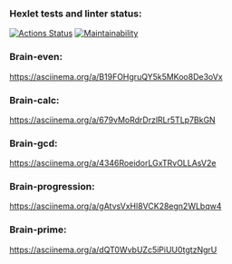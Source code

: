 ### Hexlet tests and linter status:
[![Actions Status](https://github.com/aiakupov/python-project-49/workflows/hexlet-check/badge.svg)](https://github.com/aiakupov/python-project-49/actions)
[![Maintainability](https://api.codeclimate.com/v1/badges/324ffcbe74630bc5e144/maintainability)](https://codeclimate.com/github/aiakupov/python-project-49/maintainability)

### Brain-even: 
https://asciinema.org/a/B19FOHgruQY5k5MKoo8De3oVx

### Brain-calc: 
 https://asciinema.org/a/679vMoRdrDrzlRLr5TLp7BkGN

### Brain-gcd: 
 https://asciinema.org/a/4346RoeidorLGxTRvOLLAsV2e
 
### Brain-progression: 
 https://asciinema.org/a/gAtvsVxHl8VCK28egn2WLbqw4

 ### Brain-prime: 
 https://asciinema.org/a/dQT0WvbUZc5iPiUU0tgtzNgrU
 